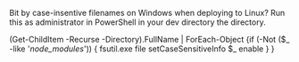
Bit by case-insentive filenames on Windows when deploying to Linux? Run this as administrator in PowerShell in your dev directory the directory.

(Get-ChildItem -Recurse -Directory).FullName | ForEach-Object {if (-Not ($_ -like '*node_modules*')) { fsutil.exe file setCaseSensitiveInfo $_ enable } }
